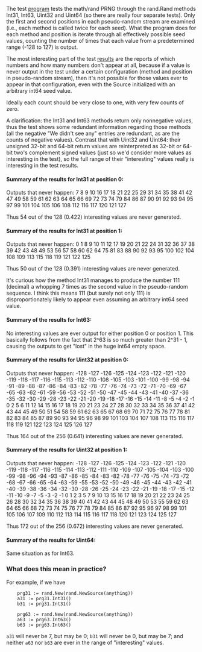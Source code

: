 The test [program](interesting.go) tests the math/rand PRNG through the rand.Rand methods Int31, Int63, Uint32 and Uint64 (so there are really four separate tests). Only the first and second positions in each pseudo-random stream are examined (i.e., each method is called twice for each seed). What the program does for each method and position is iterate through all effectively possible seed values, counting the number of times that each value from a predetermined range (-128 to 127) is output.

The most interesting part of the test [results](data/results.txt) are the reports of which numbers and how many numbers don't appear at all, because if a value is never output in the test under a certain configuration (method and position in pseudo-random stream), then it's not possible for those values ever to appear in that configuration, even with the Source initialized with an arbitrary int64 seed value.

Ideally each count should be very close to one, with very few counts of zero.

A clarification: the Int31 and Int63 methods return only nonnegative values, thus the test shows some redundant information regarding those methods (all the negative "We didn't see any" entries are redundant, as are the counts of negative values). Contrast that with Uint32 and Uint64: their unsigned 32-bit and 64-bit return values are reinterpreted as 32-bit or 64-bit two's complement signed values (just so we'd consider more values as interesting in the test), so the full range of their "interesting" values really is interesting in the test results.

#### Summary of the results for Int31 at position 0:

Outputs that never happen: 7 8 9 10 16 17 18 21 22 25 29 31 34 35 38 41 42 47 49 58 59 61 62 63 64 65 66 69 72 73 74 79 84 86 87 90 91 92 93 94 95 97 99 101 104 105 106 108 112 116 117 120 121 127

Thus 54 out of the 128 (0.422) interesting values are never generated.

#### Summary of the results for Int31 at position 1:

Outputs that never happen: 0 1 8 9 10 11 12 17 19 20 21 22 24 31 32 36 37 38 39 42 43 48 49 53 56 57 58 60 62 64 75 81 83 88 90 92 93 95 100 102 104 108 109 113 115 118 119 121 122 125

Thus 50 out of the 128 (0.391) interesting values are never generated.

It's curious how the method Int31 manages to produce the number 111 (decimal) a whopping 7 times as the second value in the pseudo-random sequence. I think this means 111 (but surely not only 111) is disproportionately likely to appear even assuming an arbitrary int64 seed value.

#### Summary of the results for Int63:

No interesting values are ever output for either position 0 or position 1. This basically follows from the fact that 2^63 is so much greater than 2^31 - 1, causing the outputs to get "lost" in the huge int64 empty space.

#### Summary of the results for Uint32 at position 0:

Outputs that never happen: -128 -127 -126 -125 -124 -123 -122 -121 -120 -119 -118 -117 -116 -115 -113 -112 -110 -108 -105 -103 -101 -100 -99 -98 -94 -91 -89 -88 -87 -86 -84 -83 -82 -78 -77 -76 -74 -73 -72 -71 -70 -69 -67 -65 -63 -62 -61 -59 -56 -53 -52 -51 -50 -47 -45 -44 -43 -41 -40 -37 -36 -35 -32 -30 -29 -28 -23 -22 -21 -20 -19 -18 -17 -16 -15 -14 -11 -8 -5 -4 -2 -1 0 2 5 6 11 12 14 15 16 17 18 19 20 21 23 24 27 28 30 32 33 34 35 36 37 41 42 43 44 45 49 50 51 54 58 59 61 62 63 65 67 68 69 70 71 72 75 76 77 78 81 82 83 84 85 87 89 90 93 94 95 96 98 99 101 103 104 107 108 113 115 116 117 118 119 121 122 123 124 125 126 127

Thus 164 out of the 256 (0.641) interesting values are never generated.

#### Summary of the results for Uint32 at position 1:

Outputs that never happen: -128 -127 -126 -125 -124 -123 -122 -121 -120 -119 -118 -117 -116 -115 -114 -113 -112 -111 -110 -109 -107 -105 -104 -103 -100 -99 -98 -96 -94 -93 -87 -86 -85 -84 -83 -82 -78 -77 -76 -75 -74 -73 -72 -68 -67 -66 -65 -64 -63 -59 -55 -53 -52 -50 -49 -46 -45 -44 -43 -42 -41 -40 -39 -38 -36 -34 -32 -30 -28 -26 -25 -24 -23 -22 -21 -19 -18 -17 -15 -12 -11 -10 -9 -7 -5 -3 -2 -1 0 1 2 3 5 7 9 10 13 15 16 17 18 19 20 21 22 23 24 25 26 28 30 32 34 35 36 38 39 40 41 42 43 44 45 48 49 50 53 55 59 62 63 64 65 66 68 72 73 74 75 76 77 78 79 84 85 86 87 92 95 96 97 98 99 101 105 106 107 109 110 112 113 114 115 116 117 118 120 121 123 124 125 127

Thus 172 out of the 256 (0.672) interesting values are never generated.

#### Summary of the results for Uint64:

Same situation as for Int63.

### What does this mean in practice?

For example, if we have

```
	prg31 := rand.New(rand.NewSource(anything))
	a31 := prg31.Int31()
	b31 := prg31.Int31()

	prg63 := rand.New(rand.NewSource(anything))
	a63 := prg63.Int63()
	b63 := prg63.Int63()
```

```a31``` will never be 7, but may be 0; ```b31``` will never be 0, but may be 7; and neither ```a63``` nor ```b63``` are ever in the range of "interesting" values.
